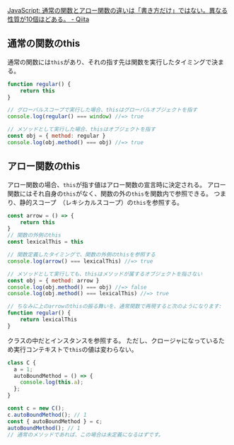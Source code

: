 [JavaScript: 通常の関数とアロー関数の違いは「書き方だけ」ではない。異なる性質が10個ほどある。 - Qiita](https://qiita.com/suin/items/a44825d253d023e31e4d)

## 通常の関数のthis
通常の関数には`this`があり、それの指す先は関数を実行したタイミングで決まる。
```js
function regular() {
    return this
}

// グローバルスコープで実行した場合、thisはグローバルオブジェクトを指す
console.log(regular() === window) //=> true

// メソッドとして実行した場合、thisはオブジェクトを指す
const obj = { method: regular }
console.log(obj.method() === obj) //=> true
```

## アロー関数のthis
アロー関数の場合、`this`が指す値はアロー関数の宣言時に決定される。
アロー関数にはそれ自身の`this`がなく、関数の外の`this`を関数内で参照できる。
つまり、静的スコープ　（レキシカルスコープ）の`this`を参照する。
```js
const arrow = () => {
    return this
}
// 関数の外側のthis
const lexicalThis = this

// 関数定義したタイミングで、関数の外側のthisを参照する
console.log(arrow() === lexicalThis) //=> true

// メソッドとして実行しても、thisはメソッドが属するオブジェクトを指さない
const obj = { method: arrow }
console.log(obj.method() === obj) //=> false
console.log(obj.method() === lexicalThis) //=> true

// ちなみに上のarrowのthisの振る舞いを、通常関数で再現すると次のようになります:
function regular() {
    return lexicalThis
}
```
クラスの中だとインスタンスを参照する。
ただし、クロージャになっているため実行コンテキストで`this`の値は変わらない。
```js
class C {
  a = 1;
  autoBoundMethod = () => {
    console.log(this.a);
  };
}

const c = new C();
c.autoBoundMethod(); // 1
const { autoBoundMethod } = c;
autoBoundMethod(); // 1
// 通常のメソッドであれば、この場合は未定義になるはずです。
```